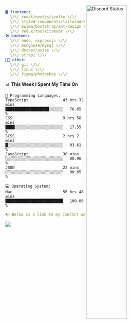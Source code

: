 
<a href="https://discord.com/users/279302975371870218" target="_blank">
    <img width="50%" align="right" alt="Discord Status" src="https://lanyard.cnrad.dev/api/279302975371870218?bg=161B22&borderRadius=5px%205px%200%200&hideTimestamp=true&idleMessage=Just%20chillin%27%20at%20the%20moment&animated=true">
</a>

```yaml
🖥️ frontend: 
  \/\/ react/nextjs/svelte \/\/
  \/\/ styled-components/tailwind/mui/
  \/\/ bulma/bootstrap/ant-design \/\/
  \/\/ redux/toolkit/mobx \/\/
🛠 backend: 
  \/\/ node, expressjs \/\/
  \/\/ mongoose/mysql \/\/
  \/\/ docker/axios \/\/
  \/\/ strapi \/\/
👨‍💻 other: 
  \/\/ git \/\/ 
  \/\/ linux \/\/
  \/\/ figma/photoshop \/\/
```
<!--START_SECTION:waka-->
📊 **This Week I Spent My Time On** 

```text
💬 Programming Languages: 
TypeScript               43 hrs 32 mins      ███████████████████░░░░░░   76.65 % 
CSS                      9 hrs 58 mins       ████░░░░░░░░░░░░░░░░░░░░░   17.55 % 
SCSS                     2 hrs 2 mins        █░░░░░░░░░░░░░░░░░░░░░░░░   03.61 % 
JavaScript               30 mins             ░░░░░░░░░░░░░░░░░░░░░░░░░   00.90 % 
JSON                     22 mins             ░░░░░░░░░░░░░░░░░░░░░░░░░   00.65 % 

💻 Operating System: 
Mac                      56 hrs 48 mins      █████████████████████████   100.00 % 
```


<!--END_SECTION:waka-->
```yaml
📭 Below is a link to my contact website 
```
<a href="https://mxns.xyz" target="_black"> <img src="https://img.shields.io/badge/website-161B22?style=for-the-badge&logo=About.me&logoColor=white"></img> <a/>
